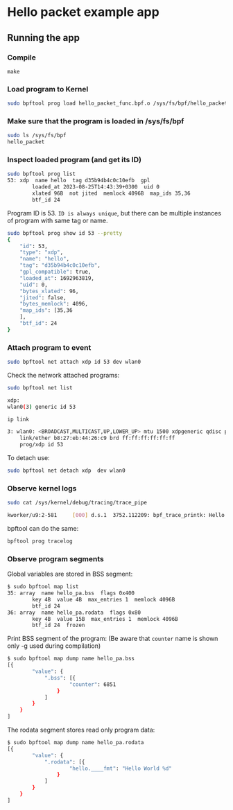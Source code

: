 # Hello packet example app

## Running the app

### Compile
```
make
```

### Load program to Kernel
``` bash
sudo bpftool prog load hello_packet_func.bpf.o /sys/fs/bpf/hello_packet  
```

### Make sure that the program is loaded in /sys/fs/bpf
``` bash
sudo ls /sys/fs/bpf  
hello_packet
```

### Inspect loaded program (and get its ID)
``` bash
sudo bpftool prog list
53: xdp  name hello  tag d35b94b4c0c10efb  gpl
        loaded_at 2023-08-25T14:43:39+0300  uid 0
        xlated 96B  not jited  memlock 4096B  map_ids 35,36
        btf_id 24

```
Program ID is 53. `ID is always unique`, but there can be  multiple instances of program with same tag or name.  

``` bash
sudo bpftool prog show id 53 --pretty
{
    "id": 53,
    "type": "xdp",
    "name": "hello",
    "tag": "d35b94b4c0c10efb",
    "gpl_compatible": true,
    "loaded_at": 1692963819,
    "uid": 0,
    "bytes_xlated": 96,
    "jited": false,
    "bytes_memlock": 4096,
    "map_ids": [35,36
    ],
    "btf_id": 24
}
```

### Attach program to event
``` bash
sudo bpftool net attach xdp id 53 dev wlan0
```

Check the network attached programs:
``` bash
sudo bpftool net list

xdp:
wlan0(3) generic id 53

```

``` bash
ip link

3: wlan0: <BROADCAST,MULTICAST,UP,LOWER_UP> mtu 1500 xdpgeneric qdisc pfifo_fast state UP mode DORMANT group default qlen 1000
    link/ether b8:27:eb:44:26:c9 brd ff:ff:ff:ff:ff:ff
    prog/xdp id 53
```

To detach use:
``` bash
sudo bpftool net detach xdp  dev wlan0
```

### Observe kernel logs
``` bash
sudo cat /sys/kernel/debug/tracing/trace_pipe

kworker/u9:2-581     [000] d.s.1  3752.112209: bpf_trace_printk: Hello World 1577
```

bpftool can do the same:
``` bash
bpftool prog tracelog
```

### Observe program segments
Global variables are stored in BSS segment:
``` bash
$ sudo bpftool map list
35: array  name hello_pa.bss  flags 0x400
        key 4B  value 4B  max_entries 1  memlock 4096B
        btf_id 24
36: array  name hello_pa.rodata  flags 0x80
        key 4B  value 15B  max_entries 1  memlock 4096B
        btf_id 24  frozen
```

Print BSS segment of the program:
(Be aware that `counter` name is shown only -g used during compilation)
``` bash
$ sudo bpftool map dump name hello_pa.bss
[{
        "value": {
            ".bss": [{
                    "counter": 6851
                }
            ]
        }
    }
]

```

The rodata segment stores read only program data:
``` bash
$ sudo bpftool map dump name hello_pa.rodata
[{
        "value": {
            ".rodata": [{
                    "hello.____fmt": "Hello World %d"
                }
            ]
        }
    }
]

```